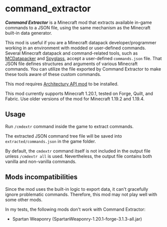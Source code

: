 # command_extractor

***Command Extractor*** is a Minecraft mod that extracts available in-game commands to a JSON file, using the same mechanism as the Minecraft built-in data generator.

This mod is useful if you are a Minecraft datapack developer/programmer working in an environment with modded or user-defined commands. Several Minecraft datapack and command-related tools, such as [MCDatapacker](https://github.com/IoeCmcomc/MCDatapacker) and [Spyglass](https://github.com/SpyglassMC/Spyglass), accept a user-defined `commands.json` file. That JSON file defines structures and arguments of various Minecraft commands. You can utilize the file exported by Command Extractor to make these tools aware of these custom commands.

This mod requires [Architectury API mod](https://modrinth.com/mod/architectury-api "Architectury API mod") to be installed.

This mod currently supports Minecraft 1.20.1, tested on Forge, Quilt, and Fabric. Use older versions of the mod for Minecraft 1.19.2 and 1.19.4.

## Usage

Run `/cmdextr` command inside the game to extract commands.

The extracted JSON command tree file will be saved into `extracted/commands.json` in the game folder.

By default, the `cmdextr` command itself is not included in the output file unless `/cmdextr all` is used. Nevertheless, the output file contains both vanilla and non-vanilla commands.

## Mods incompatibilities
Since the mod uses the built-in logic to export data, it can't gracefully ignore problematic commands. Therefore, this mod may not play well with some other mods.

In my tests, the following mods don't work with Command Extractor: 
* Spartan Weaponry (SpartanWeaponry-1.20.1-forge-3.1.3-all.jar)